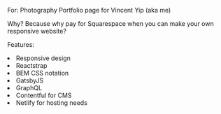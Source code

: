 For: Photography Portfolio page for Vincent Yip (aka me)

Why? Because why pay for Squarespace when you can make your own responsive website?

Features:

<li>Responsive design</li>
<li>Reactstrap</li>
<li>BEM CSS notation</li>
<li>GatsbyJS</li>
<li>GraphQL</li>
<li>Contentful for CMS</li>
<li>Netlify for hosting needs</li>
  
  
  
  
 
  
  
